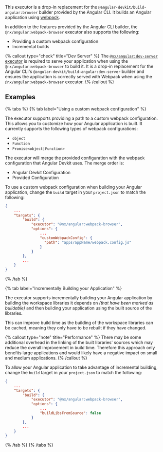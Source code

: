This executor is a drop-in replacement for the `@angular-devkit/build-angular:browser` builder provided by the Angular CLI. It builds an Angular application using [webpack](https://webpack.js.org/).

In addition to the features provided by the Angular CLI builder, the `@nx/angular:webpack-browser` executor also supports the following:

-  Providing a custom webpack configuration
-  Incremental builds

{% callout type="check" title="Dev Server" %}
The [`@nx/angular:dev-server` executor](/nx-api/angular/executors/dev-server) is required to serve your application when using the `@nx/angular:webpack-browser` to build it. It is a drop-in replacement for the Angular CLI's `@angular-devkit/build-angular:dev-server` builder and ensures the application is correctly served with Webpack when using the `@nx/angular:webpack-browser` executor.
{% /callout %}

## Examples

{% tabs %}
{% tab label="Using a custom webpack configuration" %}

The executor supports providing a path to a custom webpack configuration. This allows you to customize how your Angular application is built. It currently supports the following types of webpack configurations:

-  `object`
-  `Function`
-  `Promise<object|Function>`

The executor will merge the provided configuration with the webpack configuration that Angular Devkit uses. The merge order is:

-  Angular Devkit Configuration
-  Provided Configuration

To use a custom webpack configuration when building your Angular application, change the `build` target in your `project.json` to match the following:

```json {% fileName="project.json" highlightLines=[5,"8-10"] %}
{
    ...
    "targets": {
        "build": {
            "executor": "@nx/angular:webpack-browser",
            "options": {
                ...
                "customWebpackConfig": {
                  "path": "apps/appName/webpack.config.js"
                }
            }
        },
        ...
    }
}
```

{% /tab %}

{% tab label="Incrementally Building your Application" %}

The executor supports incrementally building your Angular application by building the workspace libraries it depends on _(that have been marked as buildable)_ and then building your application using the built source of the libraries.

This can improve build time as the building of the workspace libraries can be cached, meaning they only have to be rebuilt if they have changed.

{% callout type="note" title="Performance" %}
There may be some additional overhead in the linking of the built libraries' sources which may reduce the overall improvement in build time. Therefore this approach only benefits large applications and would likely have a negative impact on small and medium applications.
{% /callout %}

To allow your Angular application to take advantage of incremental building, change the `build` target in your `project.json` to match the following:

```json {% fileName="project.json" highlightLines=[5,8] %}
{
    ...
    "targets": {
        "build": {
            "executor": "@nx/angular:webpack-browser",
            "options": {
                ...
                "buildLibsFromSource": false
            }
        },
        ...
    }
}
```

{% /tab %}
{% /tabs %}
